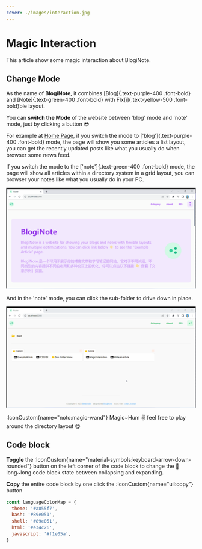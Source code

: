 ```yaml
---
cover: ./images/interaction.jpg
---
```


# Magic Interaction

This article show some magic interaction about BlogiNote.

## Change Mode
As the name of **BlogiNote**, it combines [Blog]{.text-purple-400 .font-bold} and [Note]{.text-green-400 .font-bold} with Flx[i]{.text-yellow-500 .font-bold}ble layout.

You can **switch the Mode** of the website between 'blog' mode and 'note' mode, just by clicking a button :sunglasses:

For example at [Home Page](/), if you switch the mode to ['blog']{.text-purple-400 .font-bold} mode, the page will show you some articles a list layout, you can get the recently updated posts like what you usually do when browser some news feed.

If you switch the mode to the ['note']{.text-green-400 .font-bold} mode, the page will show all articles within a directory system in a grid layout, you can browser your notes like what you usually do in your PC.

![change mode](./images/change-mode.gif)

And in the 'note' mode, you can click the sub-folder to drive down in place.

![note mode](./images/note-mode.gif)

:IconCustom{name="noto:magic-wand"} Magic~Hum :v: feel free to play around the directory layout :yum:

## Code block

**Toggle** the :IconCustom{name="material-symbols:keyboard-arrow-down-rounded"} button on the left corner of the code block to change the :page_with_curl: long~long code block state between collapsing and expanding.

**Copy** the entire code block by one click the :IconCustom{name="uil:copy"} button

```javascript
const languageColorMap = {
  theme: '#a855f7',
  bash: '#89e051',
  shell: '#89e051',
  html: '#e34c26',
  javascript: '#f1e05a',
}
```